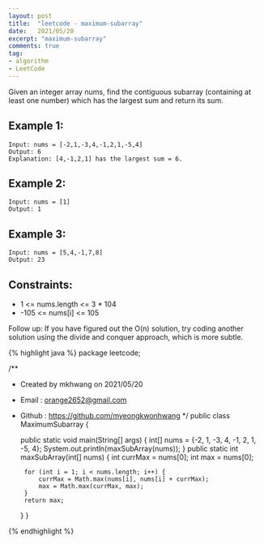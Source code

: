 ```yaml
---
layout: post 
title:  "leetcode - maximum-subarray"
date:   2021/05/20
excerpt: "maximum-subarray"
comments: true 
tag:
- algorithm
- LeetCode
---
```


Given an integer array nums, find the contiguous subarray (containing at least one number) which has the largest sum and return its sum.



## Example 1:
~~~
Input: nums = [-2,1,-3,4,-1,2,1,-5,4]
Output: 6
Explanation: [4,-1,2,1] has the largest sum = 6.
~~~

## Example 2:
~~~
Input: nums = [1]
Output: 1
~~~

## Example 3:
~~~
Input: nums = [5,4,-1,7,8]
Output: 23
~~~

## Constraints: 
- 1 <= nums.length <= 3 * 104
- -105 <= nums[i] <= 105 


Follow up: If you have figured out the O(n) solution, try coding another solution using the divide and conquer approach, which is more subtle.


{% highlight java %}
package leetcode;

/**
 * Created by mkhwang on 2021/05/20
 * Email : orange2652@gmail.com
 * Github : https://github.com/myeongkwonhwang
 */
public class MaximumSubarray {

    public static void main(String[] args) {
        int[] nums = {-2, 1, -3, 4, -1, 2, 1, -5, 4};
        System.out.println(maxSubArray(nums));
    }
    public static int maxSubArray(int[] nums) {
        int currMax = nums[0];
        int max = nums[0];

        for (int i = 1; i < nums.length; i++) {
            currMax = Math.max(nums[i], nums[i] + currMax);
            max = Math.max(currMax, max);
        }
        return max;
    }
}

{% endhighlight %} 
